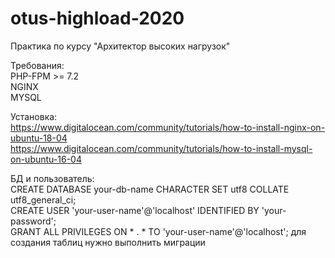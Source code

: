 # otus-highload-2020  
Практика по курсу "Архитектор высоких нагрузок"  
  
Требования:  
PHP-FPM >= 7.2  
NGINX  
MYSQL  
  
Установка:  
https://www.digitalocean.com/community/tutorials/how-to-install-nginx-on-ubuntu-18-04  
https://www.digitalocean.com/community/tutorials/how-to-install-mysql-on-ubuntu-16-04  
  
БД и пользователь:  
CREATE DATABASE your-db-name CHARACTER SET utf8 COLLATE utf8_general_ci;  
CREATE USER 'your-user-name'@'localhost' IDENTIFIED BY 'your-password';  
GRANT ALL PRIVILEGES ON * . * TO 'your-user-name'@'localhost'; 
для создания таблиц нужно выполнить миграции  
  
